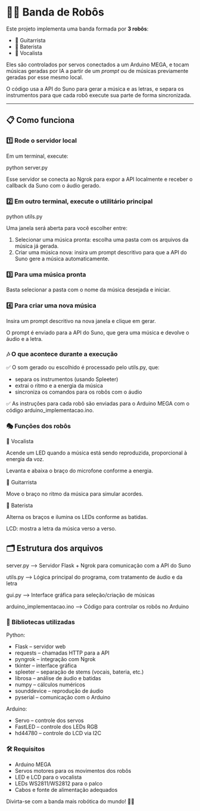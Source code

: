 # 🤖🎸 Banda de Robôs

Este projeto implementa uma banda formada por **3 robôs**:
- 🎸 Guitarrista
- 🥁 Baterista
- 🎤 Vocalista

Eles são controlados por servos conectados a um Arduino MEGA, e tocam músicas geradas por IA a partir de um *prompt* ou de músicas previamente geradas por esse mesmo local.

O código usa a API do Suno para gerar a música e as letras, e separa os instrumentos para que cada robô execute sua parte de forma sincronizada.

---

## 📋 Como funciona

### 1️⃣ Rode o servidor local
Em um terminal, execute:

python server.py

Esse servidor se conecta ao Ngrok para expor a API localmente e receber o callback da Suno com o áudio gerado.

### 2️⃣ Em outro terminal, execute o utilitário principal
python utils.py

Uma janela será aberta para você escolher entre:

1. Selecionar uma música pronta: escolha uma pasta com os arquivos da música já gerada.
2. Criar uma música nova: insira um prompt descritivo para que a API do Suno gere a música automaticamente.

### 3️⃣ Para uma música pronta
Basta selecionar a pasta com o nome da música desejada e iniciar.

### 4️⃣ Para criar uma nova música
Insira um prompt descritivo na nova janela e clique em gerar.

O prompt é enviado para a API do Suno, que gera uma música e devolve o áudio e a letra.

### 🎶 O que acontece durante a execução

✅ O som gerado ou escolhido é processado pelo utils.py, que:
- separa os instrumentos (usando Spleeter)
- extrai o ritmo e a energia da música
- sincroniza os comandos para os robôs com o áudio

✅ As instruções para cada robô são enviadas para o Arduino MEGA com o código arduino_implementacao.ino.

### 🎭 Funções dos robôs
🎤 Vocalista

Acende um LED quando a música está sendo reproduzida, proporcional à energia da voz.

Levanta e abaixa o braço do microfone conforme a energia.

🎸 Guitarrista

Move o braço no ritmo da música para simular acordes.

🥁 Baterista

Alterna os braços e ilumina os LEDs conforme as batidas.

LCD: mostra a letra da música verso a verso.

## 🗂 Estrutura dos arquivos
server.py	--> Servidor Flask + Ngrok para comunicação com a API do Suno

utils.py	--> Lógica principal do programa, com tratamento de áudio e da letra

gui.py	--> Interface gráfica para seleção/criação de músicas

arduino_implementacao.ino	--> Código para controlar os robôs no Arduino

### 🔧 Bibliotecas utilizadas
Python:

- Flask – servidor web
- requests – chamadas HTTP para a API
- pyngrok – integração com Ngrok
- tkinter – interface gráfica
- spleeter – separação de stems (vocais, bateria, etc.)
- librosa – análise de áudio e batidas
- numpy – cálculos numéricos
- sounddevice – reprodução de áudio
- pyserial – comunicação com o Arduino

Arduino:
- Servo – controle dos servos
- FastLED – controle dos LEDs RGB
- hd44780 – controle do LCD via I2C

### 🛠 Requisitos
- Arduino MEGA
- Servos motores para os movimentos dos robôs
- LED e LCD para o vocalista
- LEDs WS2811/WS2812 para o palco
- Cabos e fonte de alimentação adequados

Divirta-se com a banda mais robótica do mundo! 🤖🎶
